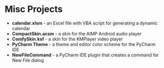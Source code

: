 # Misc Projects

- **calendar.xlsm** - an Excel file with VBA script for generating a dynamic calendar
- **CompactSkin.acsm** - a skin for the AIMP Android audio player
- **ComfySkin.ksf** - a skin for the KMPlayer video player
- **PyCharm Theme** - a theme and editor color scheme for the PyCharm IDE
- **NewFileCommand** - a PyCharm IDE plugin that creates a command for New File dialog
